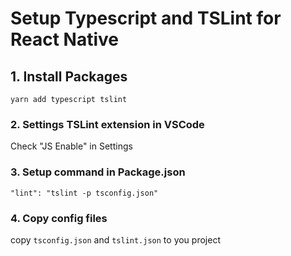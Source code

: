 
# Setup Typescript and TSLint for React Native
## 1. Install Packages
```
yarn add typescript tslint
```
### 2. Settings TSLint extension in VSCode
Check "JS Enable" in Settings

### 3. Setup command in Package.json
```
"lint": "tslint -p tsconfig.json"
```
### 4. Copy config files
copy ```tsconfig.json``` and ```tslint.json``` to you project
